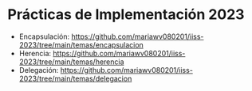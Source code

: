 # Prácticas de Implementación 2023

+ Encapsulación: https://github.com/mariawv080201/iiss-2023/tree/main/temas/encapsulacion
+ Herencia: https://github.com/mariawv080201/iiss-2023/tree/main/temas/herencia
+ Delegación: https://github.com/mariawv080201/iiss-2023/tree/main/temas/delegacion
